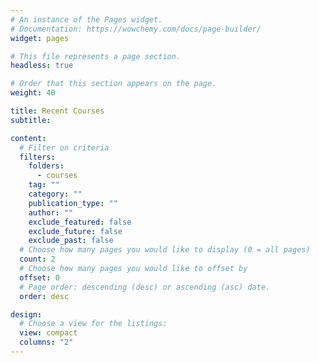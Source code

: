 ```yaml
---
# An instance of the Pages widget.
# Documentation: https://wowchemy.com/docs/page-builder/
widget: pages

# This file represents a page section.
headless: true

# Order that this section appears on the page.
weight: 40

title: Recent Courses
subtitle:

content:
  # Filter on criteria
  filters:
    folders:
      - courses
    tag: ""
    category: ""
    publication_type: ""
    author: ""
    exclude_featured: false
    exclude_future: false
    exclude_past: false
  # Choose how many pages you would like to display (0 = all pages)
  count: 2
  # Choose how many pages you would like to offset by
  offset: 0
  # Page order: descending (desc) or ascending (asc) date.
  order: desc

design:
  # Choose a view for the listings:
  view: compact
  columns: "2"
---
```

